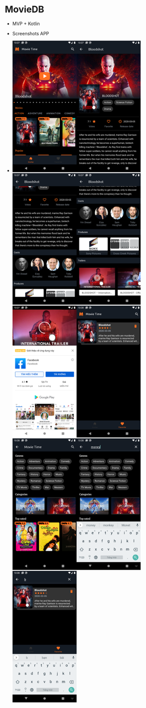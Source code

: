 # MovieDB 
+ MVP + Kotlin
+ Screenshots APP


+ <img src="https://github.com/olololoe110399/moviedb_50/blob/Task_14/ScreenShorts/Screenshot_1590116864.png" width="200"><img src="https://github.com/olololoe110399/moviedb_50/blob/Task_14/ScreenShorts/Screenshot_1590116869.png" width="200"><img src="https://github.com/olololoe110399/moviedb_50/blob/Task_14/ScreenShorts/Screenshot_1590116873.png" width="200"><img src="https://github.com/olololoe110399/moviedb_50/blob/Task_14/ScreenShorts/Screenshot_1590116876.png" width="200"><img src="https://github.com/olololoe110399/moviedb_50/blob/Task_14/ScreenShorts/Screenshot_1590116879.png" width="200"><img src="https://github.com/olololoe110399/moviedb_50/blob/Task_14/ScreenShorts/Screenshot_1590116898.png" width="200"><img src="https://github.com/olololoe110399/moviedb_50/blob/Task_14/ScreenShorts/Screenshot_1590116906.png" width="200"><img src="https://github.com/olololoe110399/moviedb_50/blob/Task_14/ScreenShorts/Screenshot_1590116925.png" width="200"><img src="https://github.com/olololoe110399/moviedb_50/blob/Task_14/ScreenShorts/Screenshot_1590116939.png" width="200">
